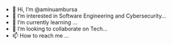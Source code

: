 - 👋 Hi, I’m @aminuambursa
- 👀 I’m interested in Software Engineering and Cybersecurity...
- 🌱 I’m currently learning ...
- 💞️ I’m looking to collaborate on Tech...
- 📫 How to reach me ...

<!---
aminuambursa/aminuambursa is a ✨ special ✨ repository because its `README.md` (this file) appears on your GitHub profile.
You can click the Preview link to take a look at your changes.
--->
